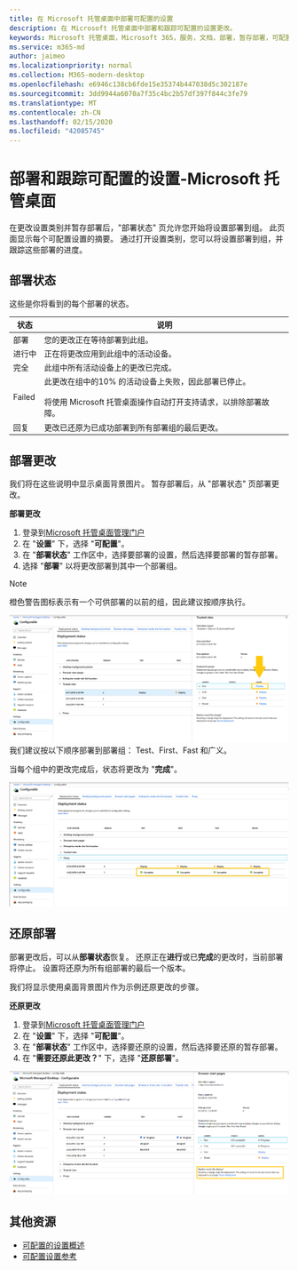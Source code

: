 ```yaml
---
title: 在 Microsoft 托管桌面中部署可配置的设置
description: 在 Microsoft 托管桌面中部署和跟踪可配置的设置更改。
keywords: Microsoft 托管桌面，Microsoft 365，服务，文档，部署，暂存部署，可配置的设置
ms.service: m365-md
author: jaimeo
ms.localizationpriority: normal
ms.collection: M365-modern-desktop
ms.openlocfilehash: e6946c138cb6fde15e35374b447038d5c302187e
ms.sourcegitcommit: 3dd9944a6070a7f35c4bc2b57df397f844c3fe79
ms.translationtype: MT
ms.contentlocale: zh-CN
ms.lasthandoff: 02/15/2020
ms.locfileid: "42085745"
---
```

# <a name="deploy-and-track-configurable-settings---microsoft-managed-desktop"></a>部署和跟踪可配置的设置-Microsoft 托管桌面

在更改设置类别并暂存部署后，"部署状态" 页允许您开始将设置部署到组。 此页面显示每个可配置设置的摘要。 通过打开设置类别，您可以将设置部署到组，并跟踪这些部署的进度。

## <a name="deployment-statuses"></a>部署状态 

这些是你将看到的每个部署的状态。

状态  | 说明 
--- | --- 
部署 | 您的更改正在等待部署到此组。
进行中 | 正在将更改应用到此组中的活动设备。 
完全 | 此组中所有活动设备上的更改已完成。 
Failed | 此更改在组中的10% 的活动设备上失败，因此部署已停止。<br><br> 将使用 Microsoft 托管桌面操作自动打开支持请求，以排除部署故障。 
回复 | 更改已还原为已成功部署到所有部署组的最后更改。

## <a name="deploy-changes"></a>部署更改

我们将在这些说明中显示桌面背景图片。 暂存部署后，从 "部署状态" 页部署更改。 

**部署更改**

1. 登录到[Microsoft 托管桌面管理门户](https://aka.ms/mwaasportal)
2. 在 "**设置**" 下，选择 "**可配置**"。
3. 在 "**部署状态**" 工作区中，选择要部署的设置，然后选择要部署的暂存部署。
4. 选择 "**部署**" 以将更改部署到其中一个部署组。

> [!NOTE] 
> 橙色警告图标表示有一个可供部署的以前的组，因此建议按顺序执行。 

![部署状态工作区。 右侧的 "受信任的网站" 窗格。 "部署组" 部分包含三列：部署组、设备和状态。 在 "状态" 列中，突出显示 "部署"。](../../media/1deployedit.png)
我们建议按以下顺序部署到部署组： Test、First、Fast 和广义。 

当每个组中的更改完成后，状态将更改为 "**完成**"。

![包含日期更新、版本、测试、首、快速和广泛的列的部署状态工作区。 将展开代理行，并在四个部署组中显示标记为 "complete" 的日期设置。](../../media/2completeedit.png)

## <a name="revert-deployment"></a>还原部署

部署更改后，可以从**部署状态**恢复。 还原正在**进行**或已**完成**的更改时，当前部署将停止。 设置将还原为所有组部署的最后一个版本。 

我们将显示使用桌面背景图片作为示例还原更改的步骤。 

**还原更改**
1. 登录到[Microsoft 托管桌面管理门户](https://aka.ms/mwaasportal)
2. 在 "**设置**" 下，选择 "**可配置**"。
3. 在 "**部署状态**" 工作区中，选择要还原的设置，然后选择要还原的暂存部署。
4. 在 "**需要还原此更改？**" 下，选择 "**还原部署**"。

![部署状态工作区。 "浏览器起始页" 已选中，在右侧打开一个窗格，其中包含有关已提交的更改及其状态的数据。 底部是 "需要还原此更改" 区域，可在其中选择 "还原部署"。](../../media/3revert.png) 

## <a name="additional-resources"></a>其他资源
- [可配置的设置概述](config-setting-overview.md)
- [可配置设置参考](config-setting-ref.md) 
